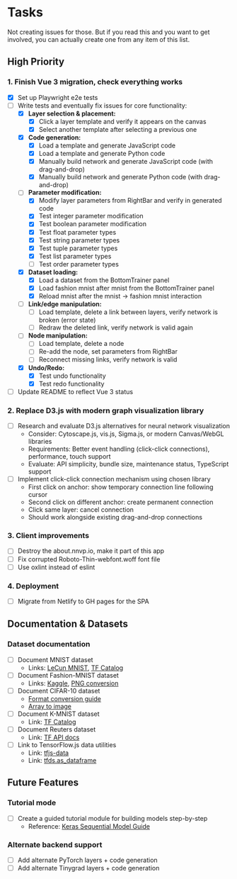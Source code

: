 # Tasks

Not creating issues for those.
But if you read this and you want to get involved, you can actually create one from any item of this list.

## High Priority

### 1. Finish Vue 3 migration, check everything works
- [x] Set up Playwright e2e tests
- [ ] Write tests and eventually fix issues for core functionality:
  - [x] **Layer selection & placement:**
    - [x] Click a layer template and verify it appears on the canvas
    - [x] Select another template after selecting a previous one
  - [x] **Code generation:**
    - [x] Load a template and generate JavaScript code
    - [x] Load a template and generate Python code
    - [x] Manually build network and generate JavaScript code (with drag-and-drop)
    - [x] Manually build network and generate Python code (with drag-and-drop)
  - [ ] **Parameter modification:**
    - [x] Modify layer parameters from RightBar and verify in generated code
    - [x] Test integer parameter modification
    - [x] Test boolean parameter modification
    - [x] Test float parameter types
    - [x] Test string parameter types
    - [x] Test tuple parameter types
    - [x] Test list parameter types
    - [ ] Test order parameter types
  - [x] **Dataset loading:**
    - [x] Load a dataset from the BottomTrainer panel
    - [x] Load fashion mnist after mnist from the BottomTrainer panel
    - [x] Reload mnist after the mnist -> fashion mnist interaction
  - [ ] **Link/edge manipulation:**
    - [ ] Load template, delete a link between layers, verify network is broken (error state)
    - [ ] Redraw the deleted link, verify network is valid again
  - [ ] **Node manipulation:**
    - [ ] Load template, delete a node
    - [ ] Re-add the node, set parameters from RightBar
    - [ ] Reconnect missing links, verify network is valid
  - [x] **Undo/Redo:**
    - [x] Test undo functionality
    - [x] Test redo functionality
- [ ] Update README to reflect Vue 3 status

### 2. Replace D3.js with modern graph visualization library
- [ ] Research and evaluate D3.js alternatives for neural network visualization
  - Consider: Cytoscape.js, vis.js, Sigma.js, or modern Canvas/WebGL libraries
  - Requirements: Better event handling (click-click connections), performance, touch support
  - Evaluate: API simplicity, bundle size, maintenance status, TypeScript support
- [ ] Implement click-click connection mechanism using chosen library
  - First click on anchor: show temporary connection line following cursor
  - Second click on different anchor: create permanent connection
  - Click same layer: cancel connection
  - Should work alongside existing drag-and-drop connections

### 3. Client improvements
- [ ] Destroy the about.nnvp.io, make it part of this app
- [ ] Fix corrupted Roboto-Thin-webfont.woff font file
- [ ] Use oxlint instead of eslint

### 4. Deployment
- [ ] Migrate from Netlify to GH pages for the SPA

## Documentation & Datasets

### Dataset documentation
- [ ] Document MNIST dataset
  - Links: [LeCun MNIST](http://yann.lecun.com/exdb/mnist/), [TF Catalog](https://www.tensorflow.org/datasets/catalog/mnist)
- [ ] Document Fashion-MNIST dataset
  - Links: [Kaggle](https://www.kaggle.com/zalando-research/fashionmnist), [PNG conversion](https://github.com/DeepLenin/fashion-mnist_png)
- [ ] Document CIFAR-10 dataset
  - [Format conversion guide](https://stackoverflow.com/questions/57291964/how-to-convert-cifar-dataset-into-the-same-format-as-mnist)
  - [Array to image](https://stackoverflow.com/questions/902761/saving-a-numpy-array-as-an-image)
- [ ] Document K-MNIST dataset
  - Link: [TF Catalog](https://www.tensorflow.org/datasets/catalog/kmnist)
- [ ] Document Reuters dataset
  - Link: [TF API docs](https://www.tensorflow.org/api_docs/python/tf/keras/datasets/reuters)
- [ ] Link to TensorFlow.js data utilities
  - Link: [tfjs-data](https://github.com/tensorflow/tfjs-data)
  - Link: [tfds.as_dataframe](https://www.tensorflow.org/datasets/api_docs/python/tfds/as_dataframe)

## Future Features

### Tutorial mode
- [ ] Create a guided tutorial module for building models step-by-step
  - Reference: [Keras Sequential Model Guide](https://keras.io/guides/sequential_model/)

### Alternate backend support
- [ ] Add alternate PyTorch layers + code generation
- [ ] Add alternate Tinygrad layers + code generation
